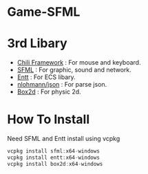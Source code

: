 # Game-SFML

# 3rd Libary
* [Chili Framework](https://github.com/planetchili/chili_framework) : For mouse and keyboard.
* [SFML](https://github.com/SFML/SFML) : For graphic, sound and network.
* [Entt](https://github.com/skypjack/entt) : For ECS libary.
* [nlohmann/json](https://github.com/nlohmann/json) : For parse json.
* [Box2d](https://github.com/erincatto/Box2D) : For physic 2d.

# How To Install
Need SFML and Entt install using vcpkg
```c
vcpkg install sfml:x64-windows
vcpkg install entt:x64-windows
vcpkg install box2d:x64-windows
```
